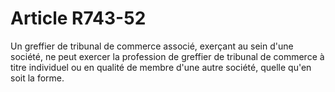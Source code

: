 # Article R743-52

Un greffier de tribunal de commerce associé, exerçant au sein d'une société, ne peut exercer la profession de greffier de tribunal de commerce à titre individuel ou en qualité de membre d'une autre société, quelle qu'en soit la forme.